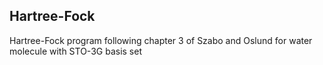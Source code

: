 ## Hartree-Fock
Hartree-Fock program following chapter 3 of Szabo and Oslund for water molecule with STO-3G basis set
